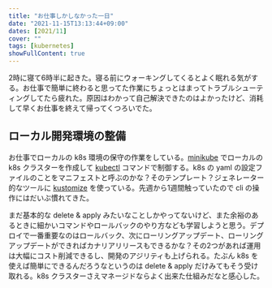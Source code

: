 ```yaml
---
title: "お仕事しかしなかった一日"
date: "2021-11-15T13:13:44+09:00"
dates: [2021/11]
cover: ""
tags: [kubernetes]
showFullContent: true
---
```


2時に寝て6時半に起きた。寝る前にウォーキングしてくるとよく眠れる気がする。お仕事で簡単に終わると思ってた作業にちょっとはまってトラブルシューティングしてたら疲れた。原因はわかって自己解決できたのはよかったけど、消耗して早くお仕事を終えて帰ってくつろいでた。

## ローカル開発環境の整備

お仕事でローカルの k8s 環境の保守の作業をしている。[minikube](https://minikube.sigs.k8s.io/docs/) でローカルの k8s クラスターを作成して [kubectl](https://kubernetes.io/docs/reference/kubectl/overview/) コマンドで制御する。k8s の yaml の設定ファイルのことをマニフェストと呼ぶのかな？そのテンプレート？ジェネレーター的なツールに [kustomize](https://kustomize.io/) を使っている。先週から1週間触っていたので cli の操作にはだいぶ慣れてきた。

まだ基本的な delete & apply みたいなことしかやってないけど、また余裕のあるときに細かいコマンドやロールバックのやり方なども学習しようと思う。デプロイで一番重要なのはロールバック、次にローリングアップデート、ローリングアップデートができればカナリアリリースもできるかな？その2つがあれば運用は大幅にコスト削減できるし、開発のアジリティも上げられる。たぶん k8s を使えば簡単にできるんだろうなというのは delete & apply だけみてもそう受け取れる。k8s クラスターさえマネージドならよく出来た仕組みだなと感心した。
